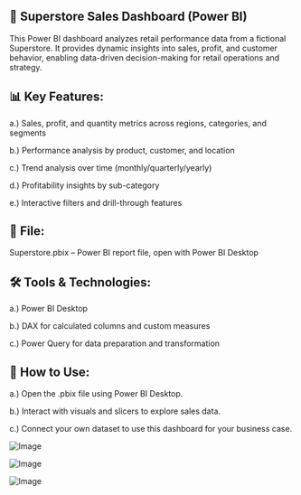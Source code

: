 ## 🏬 Superstore Sales Dashboard (Power BI)
This Power BI dashboard analyzes retail performance data from a fictional Superstore. It provides dynamic insights into sales, profit, and customer behavior, enabling data-driven decision-making for retail operations and strategy.

## 📊 Key Features:
  a.) Sales, profit, and quantity metrics across regions, categories, and segments

  b.) Performance analysis by product, customer, and location

  c.) Trend analysis over time (monthly/quarterly/yearly)

  d.) Profitability insights by sub-category

  e.) Interactive filters and drill-through features

## 📁 File:
Superstore.pbix – Power BI report file, open with Power BI Desktop

## 🛠️ Tools & Technologies:
  a.) Power BI Desktop

  b.) DAX for calculated columns and custom measures

  c.) Power Query for data preparation and transformation

## 📌 How to Use:
  a.) Open the .pbix file using Power BI Desktop.

  b.) Interact with visuals and slicers to explore sales data.

  c.) Connect your own dataset to use this dashboard for your business case.

  ![Image](https://github.com/user-attachments/assets/694d88a2-d321-475b-94ee-67d5aad4971e)
  

![Image](https://github.com/user-attachments/assets/fa59ff58-cae7-4919-b09d-6790c0ea6798)


![Image](https://github.com/user-attachments/assets/22178151-95a9-40bc-a74b-72f312f8acfb)
